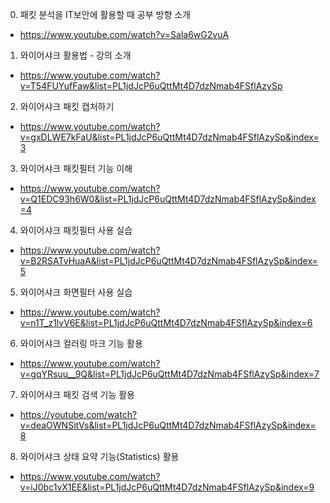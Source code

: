 0. 패킷 분석을 IT보안에 활용할 때 공부 방향 소개
- https://www.youtube.com/watch?v=Sala6wG2vuA

1. 와이어샤크 활용법 - 강의 소개
- https://www.youtube.com/watch?v=T54FUYufFaw&list=PL1jdJcP6uQttMt4D7dzNmab4FSflAzySp

2. 와이어샤크 패킷 캡처하기
- https://www.youtube.com/watch?v=gxDLWE7kFaU&list=PL1jdJcP6uQttMt4D7dzNmab4FSflAzySp&index=3

3. 와이어샤크 패킷필터 기능 이해
- https://www.youtube.com/watch?v=Q1EDC93h6W0&list=PL1jdJcP6uQttMt4D7dzNmab4FSflAzySp&index=4

4. 와이어샤크 패킷필터 사용 실습
- https://www.youtube.com/watch?v=B2RSATvHuaA&list=PL1jdJcP6uQttMt4D7dzNmab4FSflAzySp&index=5

5. 와이어샤크 화면필터 사용 실습
- https://www.youtube.com/watch?v=n1T_z1lvV6E&list=PL1jdJcP6uQttMt4D7dzNmab4FSflAzySp&index=6

6. 와이어샤크 컬러링 마크 기능 활용
- https://www.youtube.com/watch?v=gqYRsuu__9Q&list=PL1jdJcP6uQttMt4D7dzNmab4FSflAzySp&index=7

7. 와이어샤크 패킷 검색 기능 활용
- https://youtube.com/watch?v=deaOWNSitVs&list=PL1jdJcP6uQttMt4D7dzNmab4FSflAzySp&index=8

8. 와이어샤크 상태 요약 기능(Statistics) 활용
- https://www.youtube.com/watch?v=iJ0bc1vX1EE&list=PL1jdJcP6uQttMt4D7dzNmab4FSflAzySp&index=9
